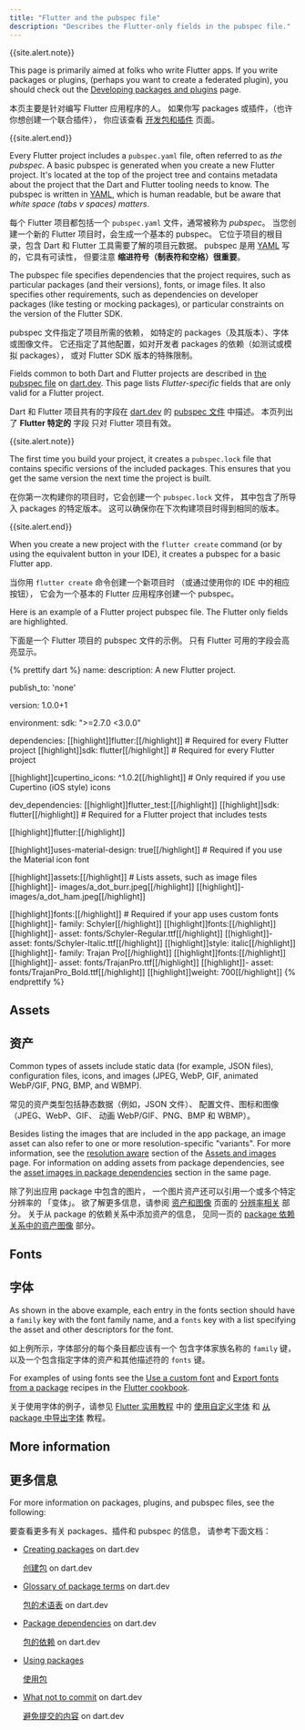 ```yaml
---
title: "Flutter and the pubspec file"
description: "Describes the Flutter-only fields in the pubspec file."
---
```


{{site.alert.note}}

  This page is primarily aimed at folks who write
  Flutter apps. If you write packages or plugins, 
  (perhaps you want to create a federated plugin),
  you should check out the
  [Developing packages and plugins][] page.

  本页主要是针对编写 Flutter 应用程序的人。
  如果你写 packages 或插件，（也许你想创建一个联合插件），
  你应该查看 [开发包和插件][Developing packages and plugins] 页面。

{{site.alert.end}}

Every Flutter project includes a `pubspec.yaml` file,
often referred to as _the pubspec_.
A basic pubspec is generated when you create
a new Flutter project. It's located at the top
of the project tree and contains metadata about
the project that the Dart and Flutter tooling
needs to know. The pubspec is written in
[YAML][], which is human readable, but be aware
that _white space (tabs v spaces) matters_.

每个 Flutter 项目都包括一个 `pubspec.yaml` 文件，通常被称为 _pubspec_。
当您创建一个新的 Flutter 项目时，会生成一个基本的 pubspec。
它位于项目的根目录，包含 Dart 和 Flutter 工具需要了解的项目元数据。
pubspec 是用 [YAML][] 写的，它具有可读性，
但要注意 **缩进符号（制表符和空格）很重要**。

[YAML]: https://yaml.org/

The pubspec file specifies dependencies
that the project requires, such as particular packages
(and their versions), fonts, or image files.
It also specifies other requirements, such as 
dependencies on developer packages (like
testing or mocking packages), or particular
constraints on the version of the Flutter SDK. 

pubspec 文件指定了项目所需的依赖，
如特定的 packages（及其版本）、字体或图像文件。
它还指定了其他配置，如对开发者 packages 的依赖（如测试或模拟 packages），
或对 Flutter SDK 版本的特殊限制。

Fields common to both Dart and Flutter projects
are described in [the pubspec file][] on [dart.dev][].
This page lists _Flutter-specific_ fields
that are only valid for a Flutter project.

Dart 和 Flutter 项目共有的字段在
[dart.dev][] 的 [pubspec 文件][the pubspec file] 中描述。
本页列出了 **Flutter 特定的** 字段 只对 Flutter 项目有效。

{{site.alert.note}}

  The first time you build your project, it
  creates a `pubspec.lock` file that contains
  specific versions of the included packages.
  This ensures that you get the same version
  the next time the project is built.

  在你第一次构建你的项目时，它会创建一个 `pubspec.lock` 文件，
  其中包含了所导入 packages 的特定版本。
  这可以确保你在下次构建项目时得到相同的版本。

{{site.alert.end}}

[the pubspec file]: {{site.dart-site}}/tools/pub/pubspec
[dart.dev]: {{site.dart-site}}

When you create a new project with the
`flutter create` command (or by using the
equivalent button in your IDE), it creates
a pubspec for a basic Flutter app.

当你用 `flutter create` 命令创建一个新项目时
（或通过使用你的 IDE 中的相应按钮），
它会为一个基本的 Flutter 应用程序创建一个 pubspec。

Here is an example of a Flutter project pubspec file.
The Flutter only fields are highlighted.

下面是一个 Flutter 项目的 pubspec 文件的示例。
只有 Flutter 可用的字段会高亮显示。

<div class="righthighlight">
{% prettify dart %}
name: <project name>
description: A new Flutter project.

publish_to: 'none'

version: 1.0.0+1

environment:
  sdk: ">=2.7.0 <3.0.0"

dependencies:
  [[highlight]]flutter:[[/highlight]]       # Required for every Flutter project
    [[highlight]]sdk: flutter[[/highlight]] # Required for every Flutter project

  [[highlight]]cupertino_icons: ^1.0.2[[/highlight]] # Only required if you use Cupertino (iOS style) icons

dev_dependencies:
  [[highlight]]flutter_test:[[/highlight]]
    [[highlight]]sdk: flutter[[/highlight]] # Required for a Flutter project that includes tests

[[highlight]]flutter:[[/highlight]]

  [[highlight]]uses-material-design: true[[/highlight]] # Required if you use the Material icon font

  [[highlight]]assets:[[/highlight]]  # Lists assets, such as image files
    [[highlight]]- images/a_dot_burr.jpeg[[/highlight]]
    [[highlight]]- images/a_dot_ham.jpeg[[/highlight]]

  [[highlight]]fonts:[[/highlight]]              # Required if your app uses custom fonts
    [[highlight]]- family: Schyler[[/highlight]]
      [[highlight]]fonts:[[/highlight]]
        [[highlight]]- asset: fonts/Schyler-Regular.ttf[[/highlight]]
        [[highlight]]- asset: fonts/Schyler-Italic.ttf[[/highlight]]
          [[highlight]]style: italic[[/highlight]]
    [[highlight]]- family: Trajan Pro[[/highlight]]
      [[highlight]]fonts:[[/highlight]]
        [[highlight]]- asset: fonts/TrajanPro.ttf[[/highlight]]
        [[highlight]]- asset: fonts/TrajanPro_Bold.ttf[[/highlight]]
          [[highlight]]weight: 700[[/highlight]]
{% endprettify %}
</div>
 
## Assets

## 资产

Common types of assets include static data
(for example, JSON files), configuration files,
icons, and images (JPEG, WebP, GIF,
animated WebP/GIF, PNG, BMP, and WBMP).

常见的资产类型包括静态数据（例如，JSON 文件）、
配置文件、图标和图像（JPEG、WebP、GIF、
动画 WebP/GIF、PNG、BMP 和 WBMP）。

Besides listing the images that are included in the
app package, an image asset can also refer to one or more
resolution-specific "variants". For more information,
see the [resolution aware][] section of the
[Assets and images][] page.
For information on adding assets from package
dependencies, see the
[asset images in package dependencies][]
section in the same page.

除了列出应用 package 中包含的图片，
一个图片资产还可以引用一个或多个特定分辨率的 「变体」。
欲了解更多信息，请参阅 [资产和图像][Assets and images] 页面的 [分辨率相关][resolution aware] 部分。
关于从 package 的依赖关系中添加资产的信息，
见同一页的 [package 依赖关系中的资产图像][asset images in package dependencies] 部分。

[Assets and images]: {{site.url}}/development/ui/assets-and-images
[asset images in package dependencies]: {{site.url}}/development/ui/assets-and-images#from-packages
[resolution aware]: {{site.url}}/development/ui/assets-and-images#resolution-aware

## Fonts

## 字体

As shown in the above example,
each entry in the fonts section should have a
`family` key with the font family name,
and a `fonts` key with a list specifying the
asset and other descriptors for the font.

如上例所示，字体部分的每个条目都应该有一个
包含字体家族名称的 `family` 键，
以及一个包含指定字体的资产和其他描述符的 `fonts` 键。

For examples of using fonts
see the [Use a custom font][] and
[Export fonts from a package][] recipes in the
[Flutter cookbook][].

关于使用字体的例子，请参见 [Flutter 实用教程][Flutter cookbook] 中的
[使用自定义字体][Use a custom font] 和 [从 package 中导出字体][Export fonts from a package] 教程。

[Export fonts from a package]: {{site.url}}/cookbook/design/package-fonts
[Flutter cookbook]: {{site.url}}/cookbook
[Use a custom font]: {{site.url}}/cookbook/design/fonts

## More information

## 更多信息

For more information on packages, plugins,
and pubspec files, see the following:

要查看更多有关 packages、插件和 pubspec 的信息，
请参考下面文档：

* [Creating packages][] on dart.dev

  [创建包][Creating packages] on dart.dev

* [Glossary of package terms][] on dart.dev

  [包的术语表][Glossary of package terms] on dart.dev
  
* [Package dependencies][] on dart.dev
  
  [包的依赖][Package dependencies] on dart.dev
  
* [Using packages][]
  
  [使用包][Using packages]

* [What not to commit][] on dart.dev

  [避免提交的内容][What not to commit] on dart.dev

[Creating packages]: {{site.dart-site}}/guides/libraries/create-library-packages
[Developing packages and plugins]: {{site.url}}/development/packages-and-plugins/developing-packages
[Federated plugins]: {{site.url}}/development/packages-and-plugins/developing-packages#federated-plugins
[Glossary of package terms]: {{site.dart-site}}/tools/pub/glossary
[Package dependencies]: {{site.dart-site}}/tools/pub/dependencies
[Using packages]: {{site.url}}/development/packages-and-plugins/using-packages
[What not to commit]: {{site.dart-site}}/guides/libraries/private-files#pubspeclock
